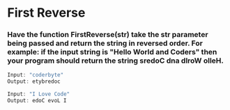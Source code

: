 # First Reverse
### Have the function FirstReverse(str) take the str parameter being passed and return the string in reversed order. For example: if the input string is "Hello World and Coders" then your program should return the string sredoC dna dlroW olleH.

```java
Input: "coderbyte"
Output: etybredoc

Input: "I Love Code"
Output: edoC evoL I
```